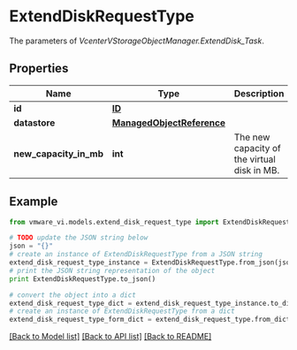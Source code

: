 # ExtendDiskRequestType

The parameters of *VcenterVStorageObjectManager.ExtendDisk_Task*. 

## Properties
Name | Type | Description | Notes
------------ | ------------- | ------------- | -------------
**id** | [**ID**](ID.md) |  | 
**datastore** | [**ManagedObjectReference**](ManagedObjectReference.md) |  | 
**new_capacity_in_mb** | **int** | The new capacity of the virtual disk in MB.  | 

## Example

```python
from vmware_vi.models.extend_disk_request_type import ExtendDiskRequestType

# TODO update the JSON string below
json = "{}"
# create an instance of ExtendDiskRequestType from a JSON string
extend_disk_request_type_instance = ExtendDiskRequestType.from_json(json)
# print the JSON string representation of the object
print ExtendDiskRequestType.to_json()

# convert the object into a dict
extend_disk_request_type_dict = extend_disk_request_type_instance.to_dict()
# create an instance of ExtendDiskRequestType from a dict
extend_disk_request_type_form_dict = extend_disk_request_type.from_dict(extend_disk_request_type_dict)
```
[[Back to Model list]](../README.md#documentation-for-models) [[Back to API list]](../README.md#documentation-for-api-endpoints) [[Back to README]](../README.md)


